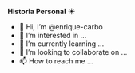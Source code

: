 **Historia Personal** :sunny:

- 👋 Hi, I’m @enrique-carbo
- 👀 I’m interested in ...
- 🌱 I’m currently learning ...
- 💞️ I’m looking to collaborate on ...
- 📫 How to reach me ...

<!---
enrique-carbo/enrique-carbo is a ✨ special ✨ repository because its `README.md` (this file) appears on your GitHub profile.
You can click the Preview link to take a look at your changes.
--->
